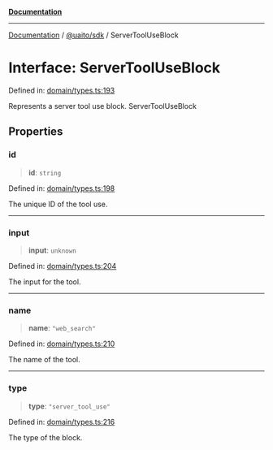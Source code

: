 [**Documentation**](../../../README.md)

***

[Documentation](../../../README.md) / [@uaito/sdk](../README.md) / ServerToolUseBlock

# Interface: ServerToolUseBlock

Defined in: [domain/types.ts:193](https://github.com/elribonazo/uaito/blob/329283f19d75a4623970a839744308f19ace5c16/packages/sdk/src/domain/types.ts#L193)

Represents a server tool use block.
 ServerToolUseBlock

## Properties

### id

> **id**: `string`

Defined in: [domain/types.ts:198](https://github.com/elribonazo/uaito/blob/329283f19d75a4623970a839744308f19ace5c16/packages/sdk/src/domain/types.ts#L198)

The unique ID of the tool use.

***

### input

> **input**: `unknown`

Defined in: [domain/types.ts:204](https://github.com/elribonazo/uaito/blob/329283f19d75a4623970a839744308f19ace5c16/packages/sdk/src/domain/types.ts#L204)

The input for the tool.

***

### name

> **name**: `"web_search"`

Defined in: [domain/types.ts:210](https://github.com/elribonazo/uaito/blob/329283f19d75a4623970a839744308f19ace5c16/packages/sdk/src/domain/types.ts#L210)

The name of the tool.

***

### type

> **type**: `"server_tool_use"`

Defined in: [domain/types.ts:216](https://github.com/elribonazo/uaito/blob/329283f19d75a4623970a839744308f19ace5c16/packages/sdk/src/domain/types.ts#L216)

The type of the block.
